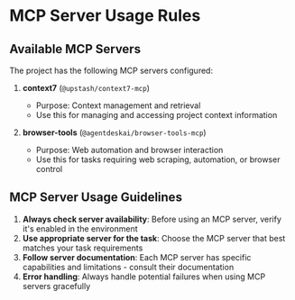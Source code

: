 # MCP Server Usage Rules

## Available MCP Servers

The project has the following MCP servers configured:

1. **context7** (`@upstash/context7-mcp`)
   - Purpose: Context management and retrieval
   - Use this for managing and accessing project context information

2. **browser-tools** (`@agentdeskai/browser-tools-mcp`)
   - Purpose: Web automation and browser interaction
   - Use this for tasks requiring web scraping, automation, or browser control

## MCP Server Usage Guidelines

1. **Always check server availability**: Before using an MCP server, verify it's enabled in the environment
2. **Use appropriate server for the task**: Choose the MCP server that best matches your task requirements
3. **Follow server documentation**: Each MCP server has specific capabilities and limitations - consult their documentation
4. **Error handling**: Always handle potential failures when using MCP servers gracefully